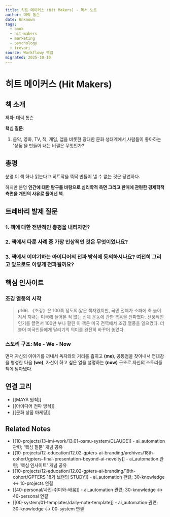 ```yaml
---
title: 히트 메이커스 (Hit Makers) - 독서 노트
author: 데릭 톰슨
date: Unknown
tags:
  - book
  - hit-makers
  - marketing
  - psychology
  - trevari
source: Workflowy 백업
migrated: 2025-10-10
---
```


# 히트 메이커스 (Hit Makers)

## 책 소개

**저자**: 데릭 톰슨

**핵심 질문**:
1. 음악, 영화, TV, 책, 게임, 앱을 비롯한 광대한 문화 생태계에서 사람들이 좋아하는 '상품'을 만들어 내는 비결은 무엇인가?

## 총평

분명 이 책 하나 읽는다고 히트작을 뚝딱 만들어 낼 수 없는 것은 당연하다.

하지만 분명 **인간에 대한 탐구를 바탕으로 심리학적 측면 그리고 판매에 관련한 경제학적 측면을 개인의 사유로 풀어낸 책**.

## 트레바리 발제 질문

### 1. 책에 대한 전반적인 총평을 내리자면?

### 2. 책에서 다룬 사례 중 가장 인상적인 것은 무엇이었나요?

### 3. 책에서 이야기하는 아이디어의 전파 방식에 동의하시나요? 여전히 그리고 앞으로도 이렇게 전파될까요?

## 핵심 인사이트

### 조깅 열풍의 시작

> p166. 《조깅》은 100쪽 정도의 얇은 책자였지만, 국민 전체가 소파에 축 늘어져서 지내는 미국에 들어본 적 없는 신체 운동에 관한 복음을 전파했다. 선풍적인 인기를 끌면서 100만 부나 팔린 이 책은 미국 전역에서 조깅 열풍을 일으켰다. 더불어 미국인들에게 달리기의 의미를 완전히 바꾸어 놓았다.

### 스토리 구조: Me - We - Now

먼저 자신의 이야기를 꺼내서 독자와의 거리를 좁히고 **(me)**, 공통점을 찾아내서 연대감을 형성한 다음 **(we)**, 자신이 하고 싶은 일을 설명하는 **(now)** 구조로 자신의 스토리를 책에 담아냈다.

## 연결 고리
- [[MAYA 원칙]]
- [[아이디어 전파 방식]]
- [[문화 상품 마케팅]]

## Related Notes

- [[10-projects/13-imi-work/13.01-osmu-system/CLAUDE]] - ai_automation 관련; '핵심 질문' 개념 공유
- [[10-projects/12-education/12.02-gpters-ai-branding/archives/18th-cohort/gpters-final-presentation-beyond-ai-novelty]] - ai_automation 관련; '핵심 인사이트' 개념 공유
- [[10-projects/12-education/12.02-gpters-ai-branding/18th-cohort/GPTERS 18기 브랜딩 STUDY]] - ai_automation 관련; 30-knowledge ↔ 10-projects 연결
- [[40-personal/사진-취미와-배움]] - ai_automation 관련; 30-knowledge ↔ 40-personal 연결
- [[00-system/01-templates/daily-note-template]] - ai_automation 관련; 30-knowledge ↔ 00-system 연결
